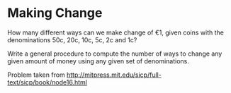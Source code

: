 Making Change
=============

How many different ways can we make change of €1, given coins with the denominations 50c, 20c, 10c, 5c, 2c and 1c? 

Write a general procedure to compute the number of ways to change any given amount of money using any given set of denominations.

Problem taken from http://mitpress.mit.edu/sicp/full-text/sicp/book/node16.html

